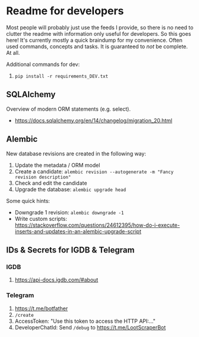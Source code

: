 # Readme for developers

Most people will probably just use the feeds I provide, so there is no need to clutter the readme with information only useful for developers. So this goes here! It's currently mostly a quick braindump for my convenience. Often used commands, concepts and tasks. It is guaranteed to *not* be complete. At all.

Additional commands for dev:

1. `pip install -r requirements_DEV.txt`

## SQLAlchemy

Overview of modern ORM statements (e.g. select).

- <https://docs.sqlalchemy.org/en/14/changelog/migration_20.html>

## Alembic

New database revisions are created in the following way:

1. Update the metadata / ORM model
2. Create a candidate: `alembic revision --autogenerate -m "Fancy revision description"`
3. Check and edit the candidate
4. Upgrade the database: `alembic upgrade head`

Some quick hints:

- Downgrade 1 revision: `alembic downgrade -1`
- Write custom scripts:
<https://stackoverflow.com/questions/24612395/how-do-i-execute-inserts-and-updates-in-an-alembic-upgrade-script>

## IDs & Secrets for IGDB & Telegram

### IGDB

1. <https://api-docs.igdb.com/#about>

### Telegram

1. <https://t.me/botfather>
2. `/create`
3. AccessToken: "Use this token to access the HTTP API:..."
4. DeveloperChatId: Send `/debug` to <https://t.me/LootScraperBot>
